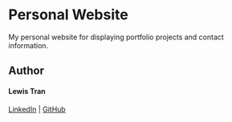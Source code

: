 # Personal Website

My personal website for displaying portfolio projects and contact information.

## Author

#### Lewis Tran

[LinkedIn](https://www.linkedin.com/in/lewis-tran/ "linkedin.com/in/lewis-tran") | [GitHub](https://github.com/LewTrn "github.com/LewTrn")
